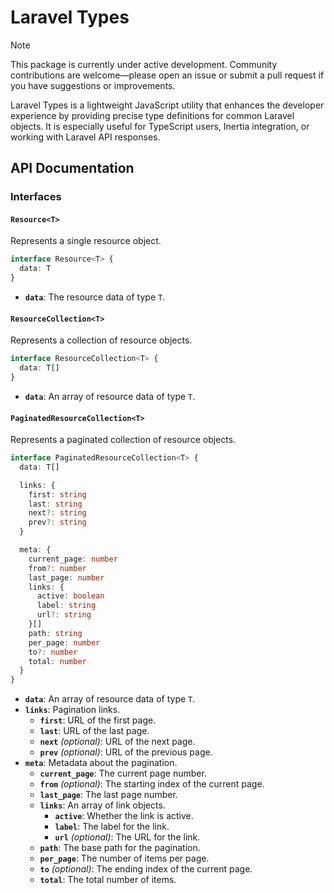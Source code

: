 # Laravel Types

> [!NOTE]
> This package is currently under active development. Community contributions are welcome—please open an issue or submit a pull request if you have suggestions or improvements.

Laravel Types is a lightweight JavaScript utility that enhances the developer experience by providing precise type definitions for common Laravel objects. It is especially useful for TypeScript users, Inertia integration, or working with Laravel API responses.

## API Documentation

### Interfaces

#### `Resource<T>`

Represents a single resource object.

```ts
interface Resource<T> {
  data: T
}
```

- **`data`**: The resource data of type `T`.

#### `ResourceCollection<T>`

Represents a collection of resource objects.

```ts
interface ResourceCollection<T> {
  data: T[]
}
```

- **`data`**: An array of resource data of type `T`.

#### `PaginatedResourceCollection<T>`

Represents a paginated collection of resource objects.

```ts
interface PaginatedResourceCollection<T> {
  data: T[]

  links: {
    first: string
    last: string
    next?: string
    prev?: string
  }

  meta: {
    current_page: number
    from?: number
    last_page: number
    links: {
      active: boolean
      label: string
      url?: string
    }[]
    path: string
    per_page: number
    to?: number
    total: number
  }
}
```

- **`data`**: An array of resource data of type `T`.
- **`links`**: Pagination links.
  - **`first`**: URL of the first page.
  - **`last`**: URL of the last page.
  - **`next`** *(optional)*: URL of the next page.
  - **`prev`** *(optional)*: URL of the previous page.
- **`meta`**: Metadata about the pagination.
  - **`current_page`**: The current page number.
  - **`from`** *(optional)*: The starting index of the current page.
  - **`last_page`**: The last page number.
  - **`links`**: An array of link objects.
    - **`active`**: Whether the link is active.
    - **`label`**: The label for the link.
    - **`url`** *(optional)*: The URL for the link.
  - **`path`**: The base path for the pagination.
  - **`per_page`**: The number of items per page.
  - **`to`** *(optional)*: The ending index of the current page.
  - **`total`**: The total number of items.
